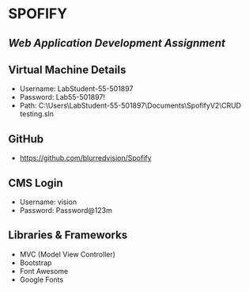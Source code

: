 # SPOFIFY
## _Web Application Development Assignment_

## Virtual Machine Details

- Username: LabStudent-55-501897
- Password: Lab55-501897!
- Path: C:\Users\LabStudent-55-501897\Documents\SpofifyV2\CRUD testing.sln

## GitHub

- https://github.com/blurredvision/Spofify

## CMS Login

- Username: vision
- Password: Password@123m

## Libraries & Frameworks

- MVC (Model View Controller)
- Bootstrap
- Font Awesome 
- Google Fonts

